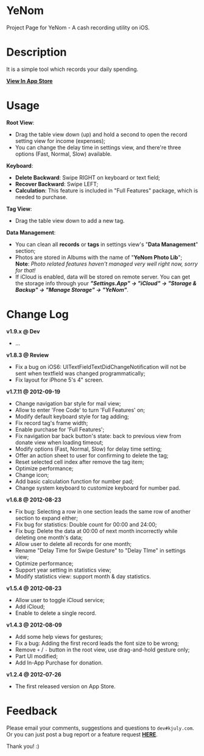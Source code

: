 YeNom
=====

Project Page for YeNom - A cash recording utility on iOS.

# Description

It is a simple tool which records your daily spending.

[__View In App Store__](http://itunes.apple.com/us/app/yenom/id543028543?ls=1&mt=8)

# Usage

__Root View__:

  - Drag the table view down (up) and hold a second to open the record setting view for income (expenses);
  - You can change the delay time in settings view, and there're three options (Fast, Normal, Slow) available.

__Keyboard__:

  - __Delete Backward__: Swipe RIGHT on keyboard or text field;
  - __Recover Backward__: Swipe LEFT;
  - __Calculation__: This feature is included in "Full Features" package, which is needed to purchase.

__Tag View__:

  - Drag the table view down to add a new tag.

__Data Management__:  

  - You can clean all __records__ or __tags__ in settings view's "__Data Management__" section;  
  - Photos are stored in Albums with the name of "__YeNom Photo Lib__";  
**Note**: _Photo related features haven't managed very well right now, sorry for that!_  
  - If iCloud is enabled, data will be stored on remote server. You can get the storage info through your ___"Settings.App" -> "iCloud" -> "Storage & Backup" -> "Manage Storage" -> "YeNom"___.

# Change Log

__v1.9.x @ Dev__

  - ...

__v1.8.3 @ Review__

  - Fix a bug on iOS6: UITextFieldTextDidChangeNotification will not be sent when textfield was changed programmatically;
  - Fix layout for iPhone 5's 4" screen.

__v1.7.11 @ 2012-09-19__

  - Change navigation bar style for mail view;
  - Allow to enter 'Free Code' to turn 'Full Features' on;
  - Modify default keyboard style for tag adding;
  - Fix record tag's frame width;
  - Enable purchase for 'Full Features';
  - Fix navigation bar back button's state: back to previous view from donate view when loading timeout;
  - Modify options (Fast, Normal, Slow) for delay time setting;
  - Offer an action sheet to user for confirming to delete the tag;
  - Reset selected cell index after remove the tag item;
  - Optimize performance;
  - Change icon;
  - Add basic calculation function for number pad;
  - Change system keyboard to customize keyboard for number pad.

__v1.6.8 @ 2012-08-23__

  - Fix bug: Selecting a row in one section leads the same row of another section to expand either;
  - Fix bug for statistics: Double count for 00:00 and 24:00;
  - Fix bug: Delete the data at 00:00 of next month incorrectly while deleting one month's data;
  - Allow user to delete all records for one month; 
  - Rename "Delay Time for Swipe Gesture" to "Delay TIme" in settings view;
  - Optimize performance;
  - Support year setting in statistics view;
  - Modify statistics view: support month & day statistics.

__v1.5.4 @ 2012-08-23__

  - Allow user to toggle iCloud service;
  - Add iCloud;
  - Enable to delete a single record.

__v1.4.3 @ 2012-08-09__

  - Add some help views for gestures;
  - Fix a bug: Adding the first record leads the font size to be wrong;
  - Remove `+` / `-` button in the root view, use drag-and-hold gesture only;
  - Part UI modified;
  - Add In-App Purchase for donation.

__v1.2.4 @ 2012-07-26__

  - The first released version on App Store.

# Feedback

Please email your comments, suggestions and questions to `dev#kjuly.com`.  
Or you can just post a bug report or a feature request [__HERE__](https://github.com/Kjuly/YeNom/issues/new).

Thank you! :)

